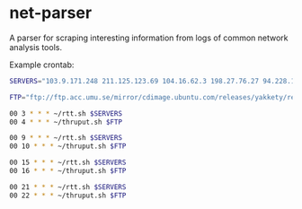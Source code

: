 # net-parser
A parser for scraping interesting information from logs of common network analysis tools.


Example crontab:
```bash
SERVERS="103.9.171.248 211.125.123.69 104.16.62.3 198.27.76.27 94.228.132.139 220.243.233.15 202.181.132.41"

FTP="ftp://ftp.acc.umu.se/mirror/cdimage.ubuntu.com/releases/yakkety/release/ubuntu-16.10-server-s390x.template ftp://ftp.acc.umu.se/mirror/cdimage.ubuntu.com/releases/yakkety/release/ubuntu-16.10-server-powerpc.iso.zsync ftp://ftp.acc.umu.se/mirror/cdimage.ubuntu.com/releases/yakkety/release/ubuntu-16.10-server-s390x.jigdo "

00 3 * * * ~/rtt.sh $SERVERS
00 4 * * * ~/thruput.sh $FTP

00 9 * * * ~/rtt.sh $SERVERS
00 10 * * * ~/thruput.sh $FTP

00 15 * * * ~/rtt.sh $SERVERS
00 16 * * * ~/thruput.sh $FTP

00 21 * * * ~/rtt.sh $SERVERS
00 22 * * * ~/thruput.sh $FTP
```
